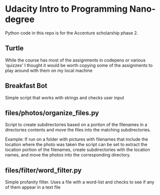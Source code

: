 # Udacity Intro to Programming Nano-degree 

Python code in this repo is for the Accenture scholarship phase 2.

## Turtle 

While the course has most of the assignments in codepens or various 'quizzes' I thought it would be worth copying some of the assignments to play around with them on my local machine 

## Breakfast Bot 

Simple script that works with strings and checks user input 

## files/photos/organize_files.py 

Script to create subdirectories based on a portion of the filenames in a directories contents and move the files into the matching subdirectories.  

Example: If run on a folder with pictures with filenames that include the location where the photo was taken the script can be set to extract the location portion of the filenames, create subdirectories with the location names, and move the photos into the corresponding directory.  


## files/filter/word_filter.py 

Simple profanity filter. Uses a file with a word-list and checks to see if any of them appear in a text file  
